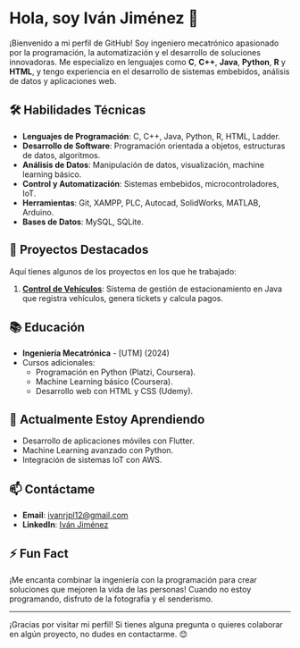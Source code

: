 # Hola, soy Iván Jiménez 👋

¡Bienvenido a mi perfil de GitHub! Soy ingeniero mecatrónico apasionado por la programación, la automatización y el desarrollo de soluciones innovadoras. Me especializo en lenguajes como **C**, **C++**, **Java**, **Python**, **R** y **HTML**, y tengo experiencia en el desarrollo de sistemas embebidos, análisis de datos y aplicaciones web.

## 🛠️ Habilidades Técnicas

- **Lenguajes de Programación**: C, C++, Java, Python, R, HTML, Ladder.
- **Desarrollo de Software**: Programación orientada a objetos, estructuras de datos, algoritmos.
- **Análisis de Datos**: Manipulación de datos, visualización, machine learning básico.
- **Control y Automatización**: Sistemas embebidos, microcontroladores, IoT.
- **Herramientas**: Git, XAMPP, PLC, Autocad, SolidWorks, MATLAB, Arduino.
- **Bases de Datos**: MySQL, SQLite.

## 🚀 Proyectos Destacados

Aquí tienes algunos de los proyectos en los que he trabajado:

1. **[Control de Vehículos](https://github.com/IvanJimra/EstacionaESumix-)**: Sistema de gestión de estacionamiento en Java que registra vehículos, genera tickets y calcula pagos.


## 📚 Educación

- **Ingeniería Mecatrónica** - [UTM] (2024)
- Cursos adicionales:
  - Programación en Python (Platzi, Coursera).
  - Machine Learning básico (Coursera).
  - Desarrollo web con HTML y CSS (Udemy).

## 🌱 Actualmente Estoy Aprendiendo

- Desarrollo de aplicaciones móviles con Flutter.
- Machine Learning avanzado con Python.
- Integración de sistemas IoT con AWS.

## 📫 Contáctame

- **Email**: [ivanrjpl12@gmail.com](mailto:ivanrjpl12@gmail.com)
- **LinkedIn**: [Iván Jiménez](https://www.linkedin.com/in/ivan-jimenez-a16393159/)


## ⚡ Fun Fact

¡Me encanta combinar la ingeniería con la programación para crear soluciones que mejoren la vida de las personas! Cuando no estoy programando, disfruto de la fotografía y el senderismo.

---

¡Gracias por visitar mi perfil! Si tienes alguna pregunta o quieres colaborar en algún proyecto, no dudes en contactarme. 😊
